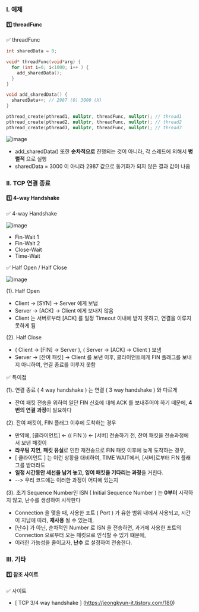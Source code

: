 ### Ⅰ. 예제
#### 1️⃣ threadFunc
✅ threadFunc
```cpp
int sharedData = 0;

void* threadFunc(void*arg) {
  for (int i=0; i<1000; i++ ) {
    add_sharedData();
  }
}

void add_sharedData() {
  sharedData++; // 2987 (O) 3000 (X)
}

pthread_create(pthread1, nullptr, threadFunc, nullptr); // thread1
pthread_create(pthread2, nullptr, threadFunc, nullptr); // thread2
pthread_create(pthread3, nullptr, threadFunc, nullptr); // thread3
```
![image](https://github.com/shpark0308/c_study_develop/assets/60208434/55cdb68c-874a-40a7-85b8-16d727d85d17)

- add_sharedData() 또한 **순차적으로** 진행되는 것이 아니라, 각 스레드에 의해서 **병렬적** 으로 실행
- sharedData = 3000 이 아니라 2987 값으로 동기화가 되지 않은 결과 값이 나옴



### Ⅱ. TCP 연결 종료
#### 1️⃣ 4-way Handshake
✅ 4-way Handshake

![image](https://github.com/shpark0308/c_study_develop/assets/60208434/629e4f0e-2df2-4c82-a5a9-ceba556393d8)
- Fin-Wait 1
- Fin-Wait 2
- Close-Wait
- Time-Wait

✅ Half Open / Half Close

![image](https://github.com/shpark0308/c_study_develop/assets/60208434/90c4267c-bce8-4bae-bbc7-7894a7438ef0)

(1). Half Open
- Client → [SYN] → Server 에게 보냄
- Server → [ACK] → Client 에게 보내지 않음
- Client 는 서버로부터 [ACK] 를 일정 Timeout 이내에 받지 못하고, 연결을 이루지 못하게 됨

(2). Half Close
- ( Client → [FIN] → Server ), ( Server → [ACK] → Client ) 보냄
- Server → [잔여 패킷] → Client 를 보낸 이후, 클라이언트에게 FIN 플래그를 보내지 아니하여, 연결 종료를 이루지 못함

✅ 특이점

(1). 연결 종료 ( 4 way handshake ) 는 연결 ( 3 way handshake ) 와 다르게
- 잔여 패킷 전송을 위하여 일단 FIN 신호에 대해 ACK 를 보내주어야 하기 때문에, **4번의 연결 과정**이 필요하다

(2). 잔여 패킷이, FIN 플래그 이후에 도착하는 경우
- 만약에, [클라이언트] ← (( FIN )) ← [서버] 전송하기 전, 잔여 패킷을 전송과정에서 보낸 패킷이
- **라우팅 지연**, **패킷 유실**로 인한 재전송으로 FIN 패킷 이후에 늦게 도착하는 경우,
- [ 클라이언트 ] 는 이런 상황을 대비하여, TIME WAIT에서, [서버]로부터 FIN 플래그를 받더라도
- **일정 시간동안 세선을 남겨 놓고, 잉여 패킷을 기다리는 과정**을 거친다.
- --> 우리 코드에는 이러한 과정이 어디에 있는지

(3). 초기 Sequence Number인 ISN ( Initial Sequence Number ) 는 **0부터** 시작하지 않고, 난수를 생성하여 시작한다
- Connection 을 맺을 때, 사용한 포트 ( Port ) 가 유한 범위 내에서 사용되고, 시간이 지남에 따라, **재사용** 될 수 있는데,
- [난수] 가 아닌, 순차적인 Number 로 ISN 을 전송하면, 과거에 사용한 포트의 Connection 으로부터 오는 패킷으로 인식할 수 있기 떄문에,
- 이러한 가능성을 줄이고자, **난수** 로 설정하여 전송한다.


 
### Ⅲ. 기타
#### 1️⃣ 참조 사이트
✅ 사이트
- [ TCP 3/4 way handshake ] (https://jeongkyun-it.tistory.com/180)
